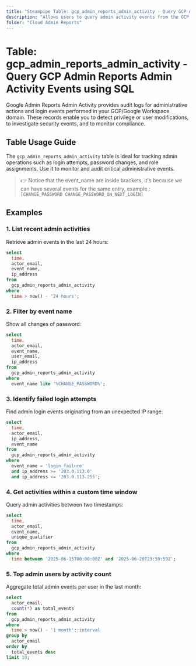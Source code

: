 ```yaml
---
title: "Steampipe Table: gcp_admin_reports_admin_activity - Query GCP Admin Reports Admin Activity Events using SQL"
description: "Allows users to query admin activity events from the GCP Admin Reports API, providing insights into administrative actions and login events."
folder: "Cloud Admin Reports"
---
```


# Table: gcp_admin_reports_admin_activity - Query GCP Admin Reports Admin Activity Events using SQL

Google Admin Reports Admin Activity provides audit logs for administrative actions and login events performed in your GCP/Google Workspace domain. These records enable you to detect privilege or user modifications, to investigate security events, and to monitor compliance.

## Table Usage Guide

The `gcp_admin_reports_admin_activity` table is ideal for tracking admin operations such as login attempts, password changes, and role assignments. Use it to monitor and audit critical administrative events.

> :point_right: Notice that the event_name are inside brackets, it's because we can have several events for the same entry, example : `[CHANGE_PASSWORD CHANGE_PASSWORD_ON_NEXT_LOGIN]`

## Examples

### 1. List recent admin activities

Retrieve admin events in the last 24 hours:

```sql
select
  time,
  actor_email,
  event_name,
  ip_address
from
  gcp_admin_reports_admin_activity
where
  time > now() - '24 hours';
```

### 2. Filter by event name

Show all changes of password:

```sql
select
  time,
  actor_email,
  event_name,
  user_email,
  ip_address
from 
  gcp_admin_reports_admin_activity
where 
  event_name like '%CHANGE_PASSWORD%';
```

### 3. Identify failed login attempts

Find admin login events originating from an unexpected IP range:

```sql
select
  time,
  actor_email,
  ip_address,
  event_name
from
  gcp_admin_reports_admin_activity
where
  event_name = 'login_failure'
  and ip_address >= '203.0.113.0'
  and ip_address <= '203.0.113.255';
```

### 4. Get activities within a custom time window

Query admin activities between two timestamps:

```sql
select
  time,
  actor_email,
  event_name,
  unique_qualifier
from
  gcp_admin_reports_admin_activity
where
  time between '2025-06-15T00:00:00Z' and '2025-06-20T23:59:59Z';
```

### 5. Top admin users by activity count

Aggregate total admin events per user in the last month:

```sql
select
  actor_email,
  count(*) as total_events
from
  gcp_admin_reports_admin_activity
where
  time > now() - '1 month'::interval
group by
  actor_email
order by
  total_events desc
limit 10;
```